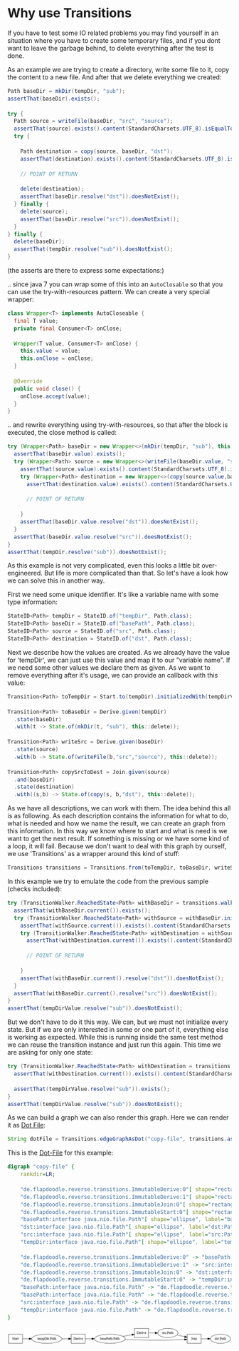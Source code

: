 # Why use Transitions

If you have to test some IO related problems you may find yourself in an situation where you have to create some
temporary files, and if you dont want to leave the garbage behind, to delete everything after the test is done.

As an example we are trying to create a directory, write some file to it, copy the content to a new file.
And after that we delete everything we created:

```java
Path baseDir = mkDir(tempDir, "sub");
assertThat(baseDir).exists();

try {
  Path source = writeFile(baseDir, "src", "source");
  assertThat(source).exists().content(StandardCharsets.UTF_8).isEqualTo("source");
  try {

    Path destination = copy(source, baseDir, "dst");
    assertThat(destination).exists().content(StandardCharsets.UTF_8).isEqualTo("source");

    // POINT OF RETURN

    delete(destination);
    assertThat(baseDir.resolve("dst")).doesNotExist();
  } finally {
    delete(source);
    assertThat(baseDir.resolve("src")).doesNotExist();
  }
} finally {
  delete(baseDir);
  assertThat(tempDir.resolve("sub")).doesNotExist();
}
```

(the asserts are there to express some expectations:)

.. since java 7 you can wrap some of this into an `AutoClosable` so that you can use the try-with-resources pattern.
We can create a very special wrapper:

```java
class Wrapper<T> implements AutoCloseable {
  final T value;
  private final Consumer<T> onClose;

  Wrapper(T value, Consumer<T> onClose) {
    this.value = value;
    this.onClose = onClose;
  }

  @Override
  public void close() {
    onClose.accept(value);
  }
}
```

.. and rewrite everything using try-with-resources, so that after the block is executed, the close method is called:

```java
try (Wrapper<Path> baseDir = new Wrapper<>(mkDir(tempDir, "sub"), this::delete)) {
  assertThat(baseDir.value).exists();
  try (Wrapper<Path> source = new Wrapper<>(writeFile(baseDir.value, "src", "source"), this::delete)) {
    assertThat(source.value).exists().content(StandardCharsets.UTF_8).isEqualTo("source");
    try (Wrapper<Path> destination = new Wrapper<>(copy(source.value,baseDir.value,"dst"), this::delete)) {
      assertThat(destination.value).exists().content(StandardCharsets.UTF_8).isEqualTo("source");

      // POINT OF RETURN
      
    }
    assertThat(baseDir.value.resolve("dst")).doesNotExist();
  }
  assertThat(baseDir.value.resolve("src")).doesNotExist();
}
assertThat(tempDir.resolve("sub")).doesNotExist();
```

As this example is not very complicated, even this looks a little bit over-engineered.
But life is more complicated than that. So let's have a look how we can solve this in another way.

First we need some unique identifier. It's like a variable name with some type information:

```java
StateID<Path> tempDir = StateID.of("tempDir", Path.class);
StateID<Path> baseDir = StateID.of("basePath", Path.class);
StateID<Path> source = StateID.of("src", Path.class);
StateID<Path> destination = StateID.of("dst", Path.class);
```

Next we describe how the values are created. As we already have the value for 'tempDir', we can just use this value
and map it to our "variable name". If we need some other values we declare them as given. As we want to remove
everything after it's usage, we can provide an callback with this value:

```java
Transition<Path> toTempDir = Start.to(tempDir).initializedWith(tempDirValue);

Transition<Path> toBaseDir = Derive.given(tempDir)
  .state(baseDir)
  .with(t -> State.of(mkDir(t, "sub"), this::delete));

Transition<Path> writeSrc = Derive.given(baseDir)
  .state(source)
  .with(b -> State.of(writeFile(b,"src","source"), this::delete));

Transition<Path> copySrcToDest = Join.given(source)
  .and(baseDir)
  .state(destination)
  .with((s,b) -> State.of(copy(s, b,"dst"), this::delete));
```

As we have all descriptions, we can work with them. The idea behind this all is as following. As each description
contains the information for what to do, what is needed and how we name the result, we can create an graph from
this information. In this way we know where to start and what is need is we want to get the next result. If something
is missing or we have some kind of a loop, it will fail. Because we don't want to deal with this graph by ourself,
we use 'Transitions' as a wrapper around this kind of stuff:  

```java
Transitions transitions = Transitions.from(toTempDir, toBaseDir, writeSrc, copySrcToDest);
```

In this example we try to emulate the code from the previous sample (checks included):

```java
try (TransitionWalker.ReachedState<Path> withBaseDir = transitions.walker().initState(baseDir)) {
  assertThat(withBaseDir.current()).exists();
  try (TransitionWalker.ReachedState<Path> withSource = withBaseDir.initState(source)) {
    assertThat(withSource.current()).exists().content(StandardCharsets.UTF_8).isEqualTo("source");
    try (TransitionWalker.ReachedState<Path> withDestination = withSource.initState(destination)) {
      assertThat(withDestination.current()).exists().content(StandardCharsets.UTF_8).isEqualTo("source");

      // POINT OF RETURN

    }
    assertThat(withBaseDir.current().resolve("dst")).doesNotExist();
  }
  assertThat(withBaseDir.current().resolve("src")).doesNotExist();
}
assertThat(tempDirValue.resolve("sub")).doesNotExist();
```

But we don't have to do it this way. We can, but we must not initialize every state. But if we are only interested
in some or one part of it, everything else is working as expected. While this is running inside the same test method
we can reuse the transition instance and just run this again. This time we are asking for only one state:

```java
try (TransitionWalker.ReachedState<Path> withDestination = transitions.walker().initState(destination)) {
  assertThat(withDestination.current()).exists().content(StandardCharsets.UTF_8).isEqualTo("source");

  assertThat(tempDirValue.resolve("sub")).exists();
}
assertThat(tempDirValue.resolve("sub")).doesNotExist();
```

As we can build a graph we can also render this graph. Here we can render it as [Dot File](https://graphviz.org/doc/info/lang.html):                                                              

```java
String dotFile = Transitions.edgeGraphAsDot("copy-file", transitions.asGraph());
```

This is the [Dot-File](https://graphviz.org/doc/info/lang.html) for this example:

```dot
digraph "copy-file" {
	rankdir=LR;

	"de.flapdoodle.reverse.transitions.ImmutableDerive:0"[ shape="rectangle", label="Derive" ];
	"de.flapdoodle.reverse.transitions.ImmutableDerive:1"[ shape="rectangle", label="Derive" ];
	"de.flapdoodle.reverse.transitions.ImmutableJoin:0"[ shape="rectangle", label="Join" ];
	"de.flapdoodle.reverse.transitions.ImmutableStart:0"[ shape="rectangle", label="Start" ];
	"basePath:interface java.nio.file.Path"[ shape="ellipse", label="basePath:Path" ];
	"dst:interface java.nio.file.Path"[ shape="ellipse", label="dst:Path" ];
	"src:interface java.nio.file.Path"[ shape="ellipse", label="src:Path" ];
	"tempDir:interface java.nio.file.Path"[ shape="ellipse", label="tempDir:Path" ];

	"de.flapdoodle.reverse.transitions.ImmutableDerive:0" -> "basePath:interface java.nio.file.Path";
	"de.flapdoodle.reverse.transitions.ImmutableDerive:1" -> "src:interface java.nio.file.Path";
	"de.flapdoodle.reverse.transitions.ImmutableJoin:0" -> "dst:interface java.nio.file.Path";
	"de.flapdoodle.reverse.transitions.ImmutableStart:0" -> "tempDir:interface java.nio.file.Path";
	"basePath:interface java.nio.file.Path" -> "de.flapdoodle.reverse.transitions.ImmutableDerive:1";
	"basePath:interface java.nio.file.Path" -> "de.flapdoodle.reverse.transitions.ImmutableJoin:0";
	"src:interface java.nio.file.Path" -> "de.flapdoodle.reverse.transitions.ImmutableJoin:0";
	"tempDir:interface java.nio.file.Path" -> "de.flapdoodle.reverse.transitions.ImmutableDerive:0";
}

```

![Example-Dot](WhyUseTransitions.png)